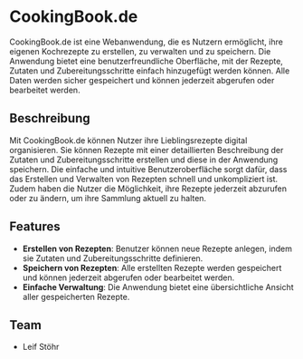 # CookingBook.de

CookingBook.de ist eine Webanwendung, die es Nutzern ermöglicht, ihre eigenen Kochrezepte zu erstellen, zu verwalten und zu speichern. Die Anwendung bietet eine benutzerfreundliche Oberfläche, mit der Rezepte, Zutaten und Zubereitungsschritte einfach hinzugefügt werden können. Alle Daten werden sicher gespeichert und können jederzeit abgerufen oder bearbeitet werden.

## Beschreibung

Mit CookingBook.de können Nutzer ihre Lieblingsrezepte digital organisieren. Sie können Rezepte mit einer detaillierten Beschreibung der Zutaten und Zubereitungsschritte erstellen und diese in der Anwendung speichern. Die einfache und intuitive Benutzeroberfläche sorgt dafür, dass das Erstellen und Verwalten von Rezepten schnell und unkompliziert ist. Zudem haben die Nutzer die Möglichkeit, ihre Rezepte jederzeit abzurufen oder zu ändern, um ihre Sammlung aktuell zu halten.

## Features

- **Erstellen von Rezepten**: Benutzer können neue Rezepte anlegen, indem sie Zutaten und Zubereitungsschritte definieren.
- **Speichern von Rezepten**: Alle erstellten Rezepte werden gespeichert und können jederzeit abgerufen oder bearbeitet werden.
- **Einfache Verwaltung**: Die Anwendung bietet eine übersichtliche Ansicht aller gespeicherten Rezepte.

## Team

- Leif Stöhr
